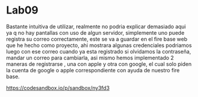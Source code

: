 # Lab09

Bastante intuitiva de utilizar, realmente no podria explicar demasiado aqui ya q no hay pantallas con uso de algun servidor, simplemente uno puede registra su correo correctamente, este se va a guardar en el fire base web que he hecho como proyecto, ahi mostrara algunas credenciales
podriamos luego con ese correo cuando ya esta registrado si olvidamos la contraseña, mandar un correo para cambiarla, asi mismo hemos implementado 2 maneras de registrarse , una con apple y otra con google, el cual solo piden la cuenta de google o apple correspondiente con ayuda de nuestro fire base.


https://codesandbox.io/p/sandbox/ny3fd3
